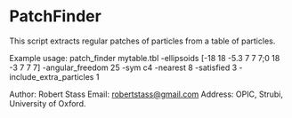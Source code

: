 # PatchFinder
This script extracts regular patches of particles from a table of particles.

 Example usage:
 patch_finder mytable.tbl -ellipsoids [-18 18 -5.3 7 7 7;0 18 -3 7 7 7] -angular_freedom 25 -sym c4 -nearest 8 -satisfied 3 -include_extra_particles 1

 Author: Robert Stass
 Email: robertstass@gmail.com
 Address: OPIC, Strubi, University of Oxford.
